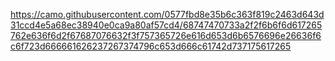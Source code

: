 https://camo.githubusercontent.com/0577fbd8e35b6c363f819c2463d643d31ccd4e5a68ec38940e0ca9a80af57cd4/68747470733a2f2f6b6f6d617265762e636f6d2f67687076632f3f757365726e616d653d6b6576696e26636f6c6f723d666661626237267374796c653d666c61742d737175617265

